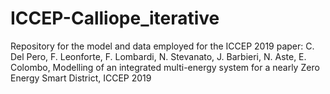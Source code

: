 # ICCEP-Calliope_iterative
Repository for the model and data employed for the ICCEP 2019 paper: C. Del Pero, F. Leonforte, F. Lombardi, N. Stevanato, J. Barbieri, N. Aste, E. Colombo, Modelling of an integrated multi-energy system for a nearly Zero Energy Smart District, ICCEP 2019
